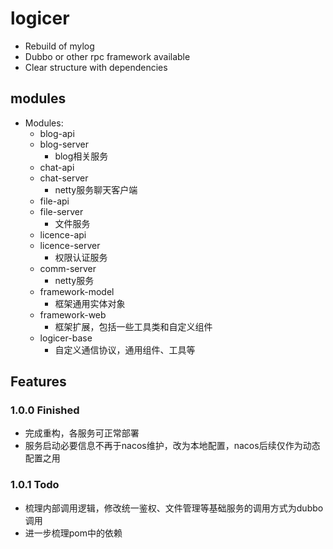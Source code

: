 # logicer
- Rebuild of mylog
- Dubbo or other rpc framework available
- Clear structure with dependencies
## modules
* Modules:
  * blog-api
  * blog-server
    * blog相关服务
  * chat-api
  * chat-server
    * netty服务聊天客户端
  * file-api
  * file-server
    * 文件服务
  * licence-api
  * licence-server
    * 权限认证服务
  * comm-server
    * netty服务
  * framework-model
    * 框架通用实体对象
  * framework-web   
    * 框架扩展，包括一些工具类和自定义组件
  * logicer-base
    * 自定义通信协议，通用组件、工具等
## Features
### 1.0.0 Finished
- 完成重构，各服务可正常部署
- 服务启动必要信息不再于nacos维护，改为本地配置，nacos后续仅作为动态配置之用
### 1.0.1 Todo
- 梳理内部调用逻辑，修改统一鉴权、文件管理等基础服务的调用方式为dubbo调用
- 进一步梳理pom中的依赖